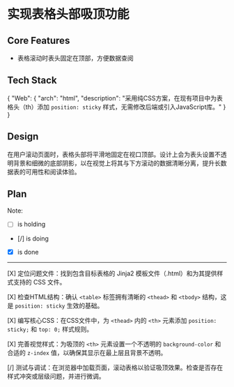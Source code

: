 # 实现表格头部吸顶功能

## Core Features

- 表格滚动时表头固定在顶部，方便数据查阅

## Tech Stack

{
  "Web": {
    "arch": "html",
    "description": "采用纯CSS方案，在现有项目中为表格头（th）添加 `position: sticky` 样式，无需修改后端或引入JavaScript库。"
  }
}

## Design

在用户滚动页面时，表格头部将平滑地固定在视口顶部。设计上会为表头设置不透明背景和细微的底部阴影，以在视觉上将其与下方滚动的数据清晰分离，提升长数据表的可用性和阅读体验。

## Plan

Note: 

- [ ] is holding
- [/] is doing
- [X] is done

---

[X] 定位问题文件：找到包含目标表格的 Jinja2 模板文件（.html）和为其提供样式支持的 CSS 文件。

[X] 检查HTML结构：确认 `<table>` 标签拥有清晰的 `<thead>` 和 `<tbody>` 结构，这是 `position: sticky` 生效的基础。

[X] 编写核心CSS：在CSS文件中，为 `<thead>` 内的 `<th>` 元素添加 `position: sticky;` 和 `top: 0;` 样式规则。

[X] 完善视觉样式：为吸顶的 `<th>` 元素设置一个不透明的 `background-color` 和合适的 `z-index` 值，以确保其显示在最上层且背景不透明。

[/] 测试与调试：在浏览器中加载页面，滚动表格以验证吸顶效果。检查是否存在样式冲突或层级问题，并进行微调。
